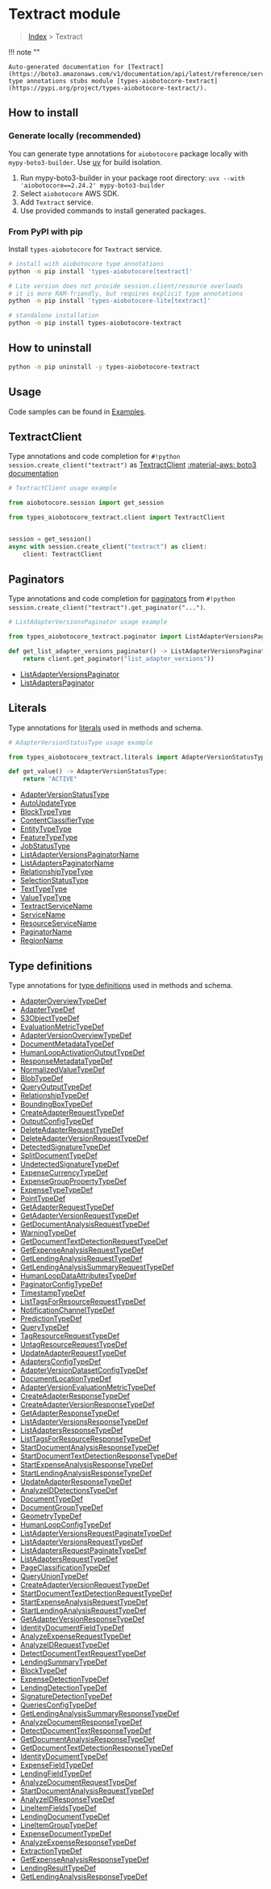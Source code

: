 # Textract module

> [Index](../README.md) > Textract


!!! note ""

    Auto-generated documentation for [Textract](https://boto3.amazonaws.com/v1/documentation/api/latest/reference/services/textract.html#textract)
    type annotations stubs module [types-aiobotocore-textract](https://pypi.org/project/types-aiobotocore-textract/).

## How to install

### Generate locally (recommended)

You can generate type annotations for `aiobotocore` package locally with `mypy-boto3-builder`.
Use [uv](https://docs.astral.sh/uv/getting-started/installation/) for build isolation.

1. Run mypy-boto3-builder in your package root directory: `uvx --with 'aiobotocore==2.24.2' mypy-boto3-builder`
1. Select `aiobotocore` AWS SDK.
1. Add `Textract` service.
1. Use provided commands to install generated packages.



### From PyPI with pip

Install `types-aiobotocore` for `Textract` service.

```bash
# install with aiobotocore type annotations
python -m pip install 'types-aiobotocore[textract]'

# Lite version does not provide session.client/resource overloads
# it is more RAM-friendly, but requires explicit type annotations
python -m pip install 'types-aiobotocore-lite[textract]'

# standalone installation
python -m pip install types-aiobotocore-textract
```



## How to uninstall

```bash
python -m pip uninstall -y types-aiobotocore-textract
```

## Usage

Code samples can be found in [Examples](./usage.md).

## TextractClient

Type annotations and code completion for  `#!python session.create_client("textract")` as [TextractClient](./client.md)
[:material-aws: boto3 documentation](https://boto3.amazonaws.com/v1/documentation/api/latest/reference/services/textract.html#Textract.Client)

```python
# TextractClient usage example

from aiobotocore.session import get_session

from types_aiobotocore_textract.client import TextractClient


session = get_session()
async with session.create_client("textract") as client:
    client: TextractClient
```


## Paginators

Type annotations and code completion for
[paginators](./paginators.md)
from `#!python session.create_client("textract").get_paginator("...")`.

```python
# ListAdapterVersionsPaginator usage example

from types_aiobotocore_textract.paginator import ListAdapterVersionsPaginator

def get_list_adapter_versions_paginator() -> ListAdapterVersionsPaginator:
    return client.get_paginator("list_adapter_versions"))
```

- [ListAdapterVersionsPaginator](./paginators.md#listadapterversionspaginator)
- [ListAdaptersPaginator](./paginators.md#listadapterspaginator)








## Literals

Type annotations for [literals](./literals.md) used in methods and schema.

```python
# AdapterVersionStatusType usage example

from types_aiobotocore_textract.literals import AdapterVersionStatusType

def get_value() -> AdapterVersionStatusType:
    return "ACTIVE"
```

- [AdapterVersionStatusType](./literals.md#adapterversionstatustype)
- [AutoUpdateType](./literals.md#autoupdatetype)
- [BlockTypeType](./literals.md#blocktypetype)
- [ContentClassifierType](./literals.md#contentclassifiertype)
- [EntityTypeType](./literals.md#entitytypetype)
- [FeatureTypeType](./literals.md#featuretypetype)
- [JobStatusType](./literals.md#jobstatustype)
- [ListAdapterVersionsPaginatorName](./literals.md#listadapterversionspaginatorname)
- [ListAdaptersPaginatorName](./literals.md#listadapterspaginatorname)
- [RelationshipTypeType](./literals.md#relationshiptypetype)
- [SelectionStatusType](./literals.md#selectionstatustype)
- [TextTypeType](./literals.md#texttypetype)
- [ValueTypeType](./literals.md#valuetypetype)
- [TextractServiceName](./literals.md#textractservicename)
- [ServiceName](./literals.md#servicename)
- [ResourceServiceName](./literals.md#resourceservicename)
- [PaginatorName](./literals.md#paginatorname)
- [RegionName](./literals.md#regionname)




## Type definitions

Type annotations for [type definitions](./type_defs.md) used in methods and schema.

- [AdapterOverviewTypeDef](./type_defs.md#adapteroverviewtypedef)
- [AdapterTypeDef](./type_defs.md#adaptertypedef)
- [S3ObjectTypeDef](./type_defs.md#s3objecttypedef)
- [EvaluationMetricTypeDef](./type_defs.md#evaluationmetrictypedef)
- [AdapterVersionOverviewTypeDef](./type_defs.md#adapterversionoverviewtypedef)
- [DocumentMetadataTypeDef](./type_defs.md#documentmetadatatypedef)
- [HumanLoopActivationOutputTypeDef](./type_defs.md#humanloopactivationoutputtypedef)
- [ResponseMetadataTypeDef](./type_defs.md#responsemetadatatypedef)
- [NormalizedValueTypeDef](./type_defs.md#normalizedvaluetypedef)
- [BlobTypeDef](./type_defs.md#blobtypedef)
- [QueryOutputTypeDef](./type_defs.md#queryoutputtypedef)
- [RelationshipTypeDef](./type_defs.md#relationshiptypedef)
- [BoundingBoxTypeDef](./type_defs.md#boundingboxtypedef)
- [CreateAdapterRequestTypeDef](./type_defs.md#createadapterrequesttypedef)
- [OutputConfigTypeDef](./type_defs.md#outputconfigtypedef)
- [DeleteAdapterRequestTypeDef](./type_defs.md#deleteadapterrequesttypedef)
- [DeleteAdapterVersionRequestTypeDef](./type_defs.md#deleteadapterversionrequesttypedef)
- [DetectedSignatureTypeDef](./type_defs.md#detectedsignaturetypedef)
- [SplitDocumentTypeDef](./type_defs.md#splitdocumenttypedef)
- [UndetectedSignatureTypeDef](./type_defs.md#undetectedsignaturetypedef)
- [ExpenseCurrencyTypeDef](./type_defs.md#expensecurrencytypedef)
- [ExpenseGroupPropertyTypeDef](./type_defs.md#expensegrouppropertytypedef)
- [ExpenseTypeTypeDef](./type_defs.md#expensetypetypedef)
- [PointTypeDef](./type_defs.md#pointtypedef)
- [GetAdapterRequestTypeDef](./type_defs.md#getadapterrequesttypedef)
- [GetAdapterVersionRequestTypeDef](./type_defs.md#getadapterversionrequesttypedef)
- [GetDocumentAnalysisRequestTypeDef](./type_defs.md#getdocumentanalysisrequesttypedef)
- [WarningTypeDef](./type_defs.md#warningtypedef)
- [GetDocumentTextDetectionRequestTypeDef](./type_defs.md#getdocumenttextdetectionrequesttypedef)
- [GetExpenseAnalysisRequestTypeDef](./type_defs.md#getexpenseanalysisrequesttypedef)
- [GetLendingAnalysisRequestTypeDef](./type_defs.md#getlendinganalysisrequesttypedef)
- [GetLendingAnalysisSummaryRequestTypeDef](./type_defs.md#getlendinganalysissummaryrequesttypedef)
- [HumanLoopDataAttributesTypeDef](./type_defs.md#humanloopdataattributestypedef)
- [PaginatorConfigTypeDef](./type_defs.md#paginatorconfigtypedef)
- [TimestampTypeDef](./type_defs.md#timestamptypedef)
- [ListTagsForResourceRequestTypeDef](./type_defs.md#listtagsforresourcerequesttypedef)
- [NotificationChannelTypeDef](./type_defs.md#notificationchanneltypedef)
- [PredictionTypeDef](./type_defs.md#predictiontypedef)
- [QueryTypeDef](./type_defs.md#querytypedef)
- [TagResourceRequestTypeDef](./type_defs.md#tagresourcerequesttypedef)
- [UntagResourceRequestTypeDef](./type_defs.md#untagresourcerequesttypedef)
- [UpdateAdapterRequestTypeDef](./type_defs.md#updateadapterrequesttypedef)
- [AdaptersConfigTypeDef](./type_defs.md#adaptersconfigtypedef)
- [AdapterVersionDatasetConfigTypeDef](./type_defs.md#adapterversiondatasetconfigtypedef)
- [DocumentLocationTypeDef](./type_defs.md#documentlocationtypedef)
- [AdapterVersionEvaluationMetricTypeDef](./type_defs.md#adapterversionevaluationmetrictypedef)
- [CreateAdapterResponseTypeDef](./type_defs.md#createadapterresponsetypedef)
- [CreateAdapterVersionResponseTypeDef](./type_defs.md#createadapterversionresponsetypedef)
- [GetAdapterResponseTypeDef](./type_defs.md#getadapterresponsetypedef)
- [ListAdapterVersionsResponseTypeDef](./type_defs.md#listadapterversionsresponsetypedef)
- [ListAdaptersResponseTypeDef](./type_defs.md#listadaptersresponsetypedef)
- [ListTagsForResourceResponseTypeDef](./type_defs.md#listtagsforresourceresponsetypedef)
- [StartDocumentAnalysisResponseTypeDef](./type_defs.md#startdocumentanalysisresponsetypedef)
- [StartDocumentTextDetectionResponseTypeDef](./type_defs.md#startdocumenttextdetectionresponsetypedef)
- [StartExpenseAnalysisResponseTypeDef](./type_defs.md#startexpenseanalysisresponsetypedef)
- [StartLendingAnalysisResponseTypeDef](./type_defs.md#startlendinganalysisresponsetypedef)
- [UpdateAdapterResponseTypeDef](./type_defs.md#updateadapterresponsetypedef)
- [AnalyzeIDDetectionsTypeDef](./type_defs.md#analyzeiddetectionstypedef)
- [DocumentTypeDef](./type_defs.md#documenttypedef)
- [DocumentGroupTypeDef](./type_defs.md#documentgrouptypedef)
- [GeometryTypeDef](./type_defs.md#geometrytypedef)
- [HumanLoopConfigTypeDef](./type_defs.md#humanloopconfigtypedef)
- [ListAdapterVersionsRequestPaginateTypeDef](./type_defs.md#listadapterversionsrequestpaginatetypedef)
- [ListAdapterVersionsRequestTypeDef](./type_defs.md#listadapterversionsrequesttypedef)
- [ListAdaptersRequestPaginateTypeDef](./type_defs.md#listadaptersrequestpaginatetypedef)
- [ListAdaptersRequestTypeDef](./type_defs.md#listadaptersrequesttypedef)
- [PageClassificationTypeDef](./type_defs.md#pageclassificationtypedef)
- [QueryUnionTypeDef](./type_defs.md#queryuniontypedef)
- [CreateAdapterVersionRequestTypeDef](./type_defs.md#createadapterversionrequesttypedef)
- [StartDocumentTextDetectionRequestTypeDef](./type_defs.md#startdocumenttextdetectionrequesttypedef)
- [StartExpenseAnalysisRequestTypeDef](./type_defs.md#startexpenseanalysisrequesttypedef)
- [StartLendingAnalysisRequestTypeDef](./type_defs.md#startlendinganalysisrequesttypedef)
- [GetAdapterVersionResponseTypeDef](./type_defs.md#getadapterversionresponsetypedef)
- [IdentityDocumentFieldTypeDef](./type_defs.md#identitydocumentfieldtypedef)
- [AnalyzeExpenseRequestTypeDef](./type_defs.md#analyzeexpenserequesttypedef)
- [AnalyzeIDRequestTypeDef](./type_defs.md#analyzeidrequesttypedef)
- [DetectDocumentTextRequestTypeDef](./type_defs.md#detectdocumenttextrequesttypedef)
- [LendingSummaryTypeDef](./type_defs.md#lendingsummarytypedef)
- [BlockTypeDef](./type_defs.md#blocktypedef)
- [ExpenseDetectionTypeDef](./type_defs.md#expensedetectiontypedef)
- [LendingDetectionTypeDef](./type_defs.md#lendingdetectiontypedef)
- [SignatureDetectionTypeDef](./type_defs.md#signaturedetectiontypedef)
- [QueriesConfigTypeDef](./type_defs.md#queriesconfigtypedef)
- [GetLendingAnalysisSummaryResponseTypeDef](./type_defs.md#getlendinganalysissummaryresponsetypedef)
- [AnalyzeDocumentResponseTypeDef](./type_defs.md#analyzedocumentresponsetypedef)
- [DetectDocumentTextResponseTypeDef](./type_defs.md#detectdocumenttextresponsetypedef)
- [GetDocumentAnalysisResponseTypeDef](./type_defs.md#getdocumentanalysisresponsetypedef)
- [GetDocumentTextDetectionResponseTypeDef](./type_defs.md#getdocumenttextdetectionresponsetypedef)
- [IdentityDocumentTypeDef](./type_defs.md#identitydocumenttypedef)
- [ExpenseFieldTypeDef](./type_defs.md#expensefieldtypedef)
- [LendingFieldTypeDef](./type_defs.md#lendingfieldtypedef)
- [AnalyzeDocumentRequestTypeDef](./type_defs.md#analyzedocumentrequesttypedef)
- [StartDocumentAnalysisRequestTypeDef](./type_defs.md#startdocumentanalysisrequesttypedef)
- [AnalyzeIDResponseTypeDef](./type_defs.md#analyzeidresponsetypedef)
- [LineItemFieldsTypeDef](./type_defs.md#lineitemfieldstypedef)
- [LendingDocumentTypeDef](./type_defs.md#lendingdocumenttypedef)
- [LineItemGroupTypeDef](./type_defs.md#lineitemgrouptypedef)
- [ExpenseDocumentTypeDef](./type_defs.md#expensedocumenttypedef)
- [AnalyzeExpenseResponseTypeDef](./type_defs.md#analyzeexpenseresponsetypedef)
- [ExtractionTypeDef](./type_defs.md#extractiontypedef)
- [GetExpenseAnalysisResponseTypeDef](./type_defs.md#getexpenseanalysisresponsetypedef)
- [LendingResultTypeDef](./type_defs.md#lendingresulttypedef)
- [GetLendingAnalysisResponseTypeDef](./type_defs.md#getlendinganalysisresponsetypedef)

